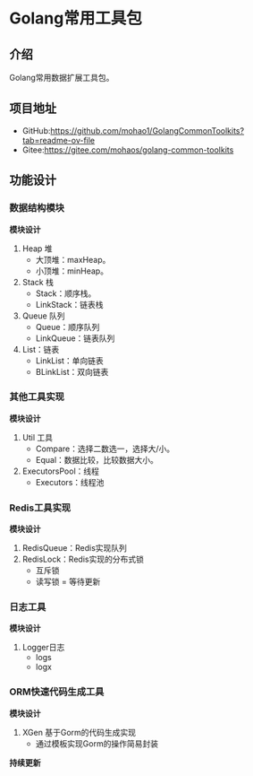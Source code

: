 # Golang常用工具包

## 介绍
Golang常用数据扩展工具包。

## 项目地址
- GitHub:https://github.com/mohao1/GolangCommonToolkits?tab=readme-ov-file
- Gitee:https://gitee.com/mohaos/golang-common-toolkits

## 功能设计

### 数据结构模块
**模块设计**
1. Heap 堆
   - 大顶堆：maxHeap。
   - 小顶堆：minHeap。
2. Stack 栈
   - Stack：顺序栈。
   - LinkStack：链表栈
3. Queue 队列
   - Queue：顺序队列
   - LinkQueue：链表队列
4. List：链表
   - LinkList：单向链表
   - BLinkList：双向链表

### 其他工具实现
**模块设计**
1. Util 工具
   - Compare：选择二数选一，选择大/小。
   - Equal：数据比较，比较数据大小。
2. ExecutorsPool：线程
   - Executors：线程池

### Redis工具实现
**模块设计**
1. RedisQueue：Redis实现队列
2. RedisLock：Redis实现的分布式锁
   - 互斥锁
   - 读写锁 = 等待更新

### 日志工具
**模块设计**
1. Logger日志
   - logs
   - logx

### ORM快速代码生成工具
**模块设计**
1. XGen 基于Gorm的代码生成实现
   - 通过模板实现Gorm的操作简易封装


**持续更新**

